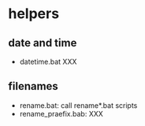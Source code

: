 # helpers
## date and time
* datetime.bat XXX 
## filenames 
* rename.bat: call rename*.bat scripts
* rename_praefix.bab: XXX 